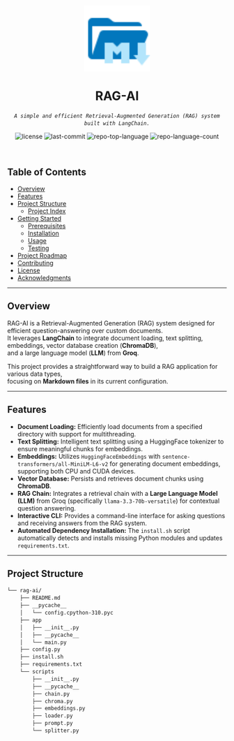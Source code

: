 <p align="center">
<img src="https://raw.githubusercontent.com/PKief/vscode-material-icon-theme/ec559a9f6bfd399b82bb44393651661b08aaf7ba/icons/folder-markdown-open.svg" align="center" width="30%">
</p>
<p align="center"><h1 align="center">RAG-AI</h1></p>
<p align="center">
<em><code>A simple and efficient Retrieval-Augmented Generation (RAG) system built with LangChain.</code></em>
</p>
<p align="center">
<img src="https://img.shields.io/github/license/abdebennar/rag-ai?style=default&logo=opensourceinitiative&logoColor=white&color=0080ff" alt="license">
<img src="https://img.shields.io/github/last-commit/abdebennar/rag-ai?style=default&logo=git&logoColor=white&color=0080ff" alt="last-commit">
<img src="https://img.shields.io/github/languages/top/abdebennar/rag-ai?style=default&color=0080ff" alt="repo-top-language">
<img src="https://img.shields.io/github/languages/count/abdebennar/rag-ai?style=default&color=0080ff" alt="repo-language-count">
</p>
<p align="center"><!-- default option, no dependency badges. -->
</p>
<p align="center">
<!-- default option, no dependency badges. -->
</p>
<br>

## Table of Contents

- [Overview](#-overview)
- [Features](#-features)
- [Project Structure](#-project-structure)
  - [Project Index](#-project-index)
- [Getting Started](#-getting-started)
  - [Prerequisites](#-prerequisites)
  - [Installation](#-installation)
  - [Usage](#-usage)
  - [Testing](#-testing)
- [Project Roadmap](#-project-roadmap)
- [Contributing](#-contributing)
- [License](#-license)
- [Acknowledgments](#-acknowledgments)

---

## Overview

RAG-AI is a Retrieval-Augmented Generation (RAG) system designed for efficient question-answering over custom documents.  
It leverages **LangChain** to integrate document loading, text splitting, embeddings, vector database creation (**ChromaDB**),  
and a large language model (**LLM**) from **Groq**.  

This project provides a straightforward way to build a RAG application for various data types,  
focusing on **Markdown files** in its current configuration.

---

## Features

- **Document Loading:** Efficiently load documents from a specified directory with support for multithreading.  
- **Text Splitting:** Intelligent text splitting using a HuggingFace tokenizer to ensure meaningful chunks for embeddings.  
- **Embeddings:** Utilizes `HuggingFaceEmbeddings` with `sentence-transformers/all-MiniLM-L6-v2` for generating document embeddings, supporting both CPU and CUDA devices.  
- **Vector Database:** Persists and retrieves document chunks using **ChromaDB**.  
- **RAG Chain:** Integrates a retrieval chain with a **Large Language Model (LLM)** from Groq (specifically `llama-3.3-70b-versatile`) for contextual question answering.  
- **Interactive CLI:** Provides a command-line interface for asking questions and receiving answers from the RAG system.  
- **Automated Dependency Installation:** The `install.sh` script automatically detects and installs missing Python modules and updates `requirements.txt`.

---

## Project Structure

```sh
└── rag-ai/
    ├── README.md
    ├── __pycache__
    │   └── config.cpython-310.pyc
    ├── app
    │   ├── __init__.py
    │   ├── __pycache__
    │   └── main.py
    ├── config.py
    ├── install.sh
    ├── requirements.txt
    └── scripts
        ├── __init__.py
        ├── __pycache__
        ├── chain.py
        ├── chroma.py
        ├── embeddings.py
        ├── loader.py
        ├── prompt.py
        └── splitter.py
```
